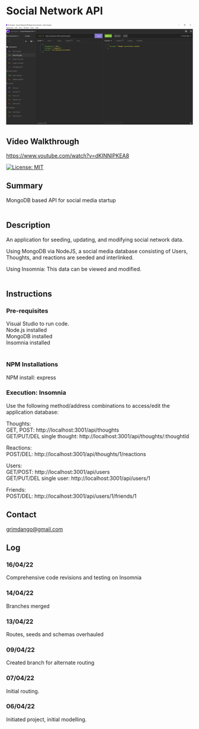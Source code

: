 # Social Network API

![alt text](Assets/sample.jpg)

## Video Walkthrough
https://www.youtube.com/watch?v=dKINNIPKEA8

[![License: MIT](https://img.shields.io/badge/License-MIT-yellow.svg)](https://opensource.org/licenses/MIT)


## Summary
MongoDB based API for social media startup 
<Br><Br>

## Description 
An application for seeding, updating, and modifying social network data. 

Using MongoDB via NodeJS, a social media database consisting of Users, Thoughts, and reactions are seeded and interlinked.  

Using Insomnia: This data can be viewed and modified.
<Br><Br>

## Instructions

### Pre-requisites
Visual Studio to run code.<Br> 
Node.js installed<Br>
MongoDB installed<Br>
Insomnia installed<Br>
<Br>

### NPM Installations
NPM install: express
<Br>

### Execution: Insomnia
Use the following method/address combinations to access/edit the application database:

Thoughts:<Br>
GET, POST: http://localhost:3001/api/thoughts<Br>
GET/PUT/DEL single thought: http://localhost:3001/api/thoughts/:thoughtId<Br>

Reactions:<Br>
POST/DEL:  http://localhost:3001/api/thoughts/1/reactions<Br>

Users:<Br>
GET/POST: http://localhost:3001/api/users<Br>
GET/PUT/DEL single user: http://localhost:3001/api/users/1<Br>

Friends:<Br>
POST/DEL: http://localhost:3001/api/users/1/friends/1<Br>

## Contact
grimdango@gmail.com
<Br>
## Log 

### 16/04/22
Comprehensive code revisions and testing on Insomnia

### 14/04/22
Branches merged

### 13/04/22
Routes, seeds and schemas overhauled

### 09/04/22
Created branch for alternate routing 

### 07/04/22
Initial routing.

### 06/04/22
Initiated project, initial modelling.

   

